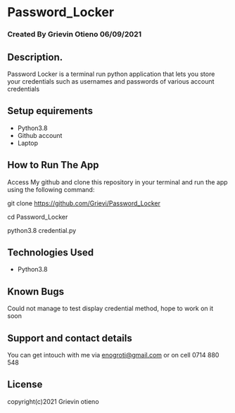 # Password_Locker

### Created By Grievin Otieno 06/09/2021

## Description.

Password Locker is a terminal run python application that lets you store your credentials such as usernames and passwords of various account credentials

## Setup equirements

* Python3.8 
* Github account
* Laptop

## How to Run The App
Access My github and clone this repository in your terminal and run the app using the following command:

git clone https://github.com/Grievi/Password_Locker

cd Password_Locker

python3.8 credential.py

## Technologies Used

* Python3.8

## Known Bugs

Could not manage to test display credential method, hope to work on it soon

## Support and contact details

You can get intouch with me via enogroti@gmail.com or on cell 0714 880 548

## License

copyright(c)2021 Grievin otieno


